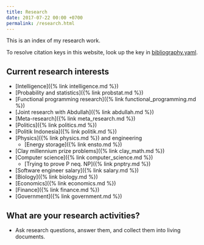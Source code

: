 ```yaml
---
title: Research
date: 2017-07-22 00:00 +0700
permalink: /research.html
---
```


This is an index of my research work.

To resolve citation keys in this website, look up the key in [bibliography.yaml](https://github.com/edom/edom.github.io/blob/master/bibliography.yaml).

## Current research interests

- [Intelligence]({% link intelligence.md %})
- [Probability and statistics]({% link probstat.md %})
- [Functional programming research]({% link functional_programming.md %})
- [Joint research with Abdullah]({% link abdullah.md %})
- [Meta-research]({% link meta_research.md %})
- [Politics]({% link politics.md %})
- [Politik Indonesia]({% link politik.md %})
- [Physics]({% link physics.md %}) and engineering
    - [Energy storage]({% link ensto.md %})
- [Clay millennium prize problems]({% link clay_math.md %})
- [Computer science]({% link computer_science.md %})
    - [Trying to prove P neq. NP]({% link pnptry.md %})
- [Software engineer salary]({% link salary.md %})
- [Biology]({% link biology.md %})
- [Economics]({% link economics.md %})
- [Finance]({% link finance.md %})
- [Government]({% link government.md %})

## What are your research activities?

- Ask research questions, answer them, and collect them into living documents.
